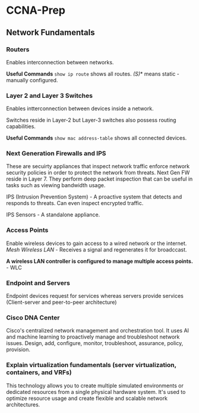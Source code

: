 # CCNA-Prep

## Network Fundamentals

### Routers
Enables interconnection between networks.

**Useful Commands**
`show ip route`
shows all routes.
**(S*)** means static - manually configured.

### Layer 2 and Layer 3 Switches
Enables intterconnection between devices inside a network.

Switches reside in Layer-2 but Layer-3 switches also possess routing capabilities.

**Useful Commands**
`show mac address-table`
shows all connected devices.

### Next Generation Firewalls and IPS
These are secuirty appliances that inspect network traffic enforce network security policies in order to protect the network from threats.
Next Gen FW reside in Layer 7.
They perform deep packet inspection that can be useful in tasks such as viewing bandwidth usage.

IPS (Intrusion Prevention System) - A proactive system that detects and responds to threats. Can even inspect encrypted traffic.

IPS Sensors - A standalone appliance.

### Access Points
Enable wireless devices to gain access to a wired network or the internet.
*Mesh Wireless LAN* - Receives a signal and regenerates it for broadccast.

**A wireless LAN controller is configured to manage multiple access points.** - WLC

### Endpoint and Servers
Endpoint devices request for services whereas servers provide services
(Client-server and peer-to-peer architecture)

### Cisco DNA Center
Cisco's centralized network management and orchestration tool. It uses AI and machine learning to proactively manage and troubleshoot network issues.
Design, add, configure, monitor, troubleshoot, assurance, policy, provision.

### Explain virtualization fundamentals (server virtualization, containers, and VRFs)
This technology allows you to create multiple simulated environments or dedicated resources from a single physical hardware system. It's used to optimize resource usage and create flexible and scalable network architectures.
